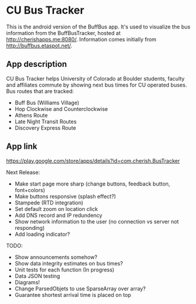 # CU Bus Tracker
This is the android version of the BuffBus app. It's used to visualize the bus information from the BuffBusTracker, hosted at http://cherishapps.me:8080/. Information comes initially from http://buffbus.etaspot.net/.

## App description
CU Bus Tracker helps University of Colorado at Boulder students, faculty and affiliates commute by showing next bus times for CU operated buses.
Bus routes that are tracked:

* Buff Bus (Williams Village)
* Hop Clockwise and Counterclockwise
* Athens Route
* Late Night Transit Routes
* Discovery Express Route
  
## App link
  https://play.google.com/store/apps/details?id=com.cherish.BusTracker

Next Release:
  * Make start page more sharp (change buttons, feedback button, font+colors)
  * Make buttons responsive (splash effect?)
  * Stampede (RTD integration)
  * Set default zoom on location click
  * Add DNS record and IP redundency
  * Show network information to the user (no connection vs server not responding)
  * Add loading indicator?

TODO:
  * Show announcements somehow?
  * Show data integrity estimates on bus times?
  * Unit tests for each function (In progress)
  * Data JSON testing
  * Diagrams!
  * Change ParsedObjets to use SparseArray over array?
  * Guarantee shortest arrival time is placed on top
